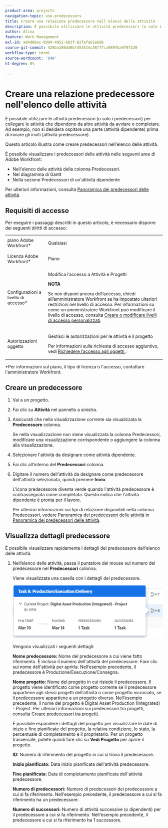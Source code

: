 ```yaml
---
product-area: projects
navigation-topic: use-predecessors
title: Creare una relazione predecessore nell'elenco delle attività
description: È possibile utilizzare le attività predecessori (o solo i predecessori) per collegare le attività che dipendono da altre attività da avviare o completare. Ad esempio, non si desidera ospitare una parte (attività dipendente) prima di inviare gli inviti (attività predecessore).
author: Alina
feature: Work Management
exl-id: a84d88ac-8dd4-4952-b83f-02fafa61e68b
source-git-commit: 420ba180dd0bfd53514c58f77ca9897ba9797320
workflow-type: tm+mt
source-wordcount: '640'
ht-degree: 0%

---
```


# Creare una relazione predecessore nell&#39;elenco delle attività

È possibile utilizzare le attività predecessori (o solo i predecessori) per collegare le attività che dipendono da altre attività da avviare o completare. Ad esempio, non si desidera ospitare una parte (attività dipendente) prima di inviare gli inviti (attività predecessore).

Questo articolo illustra come creare predecessori nell&#39;elenco delle attività.

È possibile visualizzare i predecessori delle attività nelle seguenti aree di Adobe Workfront:

* Nell&#39;elenco delle attività della colonna Predecessori.
* Nel diagramma di Gantt
* Nella sezione Predecessori di un&#39;attività dipendente

Per ulteriori informazioni, consulta [Panoramica dei predecessori delle attività](../../../manage-work/tasks/use-prdcssrs/predecessors-overview.md).

## Requisiti di accesso

Per eseguire i passaggi descritti in questo articolo, è necessario disporre dei seguenti diritti di accesso:

<table style="table-layout:auto"> 
 <col> 
 <col> 
 <tbody> 
  <tr> 
   <td role="rowheader">piano Adobe Workfront*</td> 
   <td> <p>Qualsiasi</p> </td> 
  </tr> 
  <tr> 
   <td role="rowheader">Licenza Adobe Workfront*</td> 
   <td> <p>Piano </p> </td> 
  </tr> 
  <tr> 
   <td role="rowheader">Configurazioni a livello di accesso*</td> 
   <td> <p>Modifica l’accesso a Attività e Progetti</p> <p><b>NOTA</b>

Se non disponi ancora dell’accesso, chiedi all’amministratore Workfront se ha impostato ulteriori restrizioni nel livello di accesso. Per informazioni su come un amministratore Workfront può modificare il livello di accesso, consulta <a href="../../../administration-and-setup/add-users/configure-and-grant-access/create-modify-access-levels.md" class="MCXref xref">Creare o modificare livelli di accesso personalizzati</a>.</p> </td>
</tr> 
  <tr> 
   <td role="rowheader">Autorizzazioni oggetto</td> 
   <td> <p>Gestisci le autorizzazioni per le attività e il progetto</p> <p>Per informazioni sulla richiesta di accesso aggiuntivo, vedi <a href="../../../workfront-basics/grant-and-request-access-to-objects/request-access.md" class="MCXref xref">Richiedere l’accesso agli oggetti </a>.</p> </td> 
  </tr> 
 </tbody> 
</table>

&#42;Per informazioni sul piano, il tipo di licenza o l&#39;accesso, contattare l&#39;amministratore Workfront.

## Creare un predecessore

1. Vai a un progetto.
1. Fai clic su **Attività** nel pannello a sinistra.
1. Assicurati che nella visualizzazione corrente sia visualizzata la **Predecessore** colonna.

   Se nella visualizzazione non viene visualizzata la colonna Predecessori, modificare una visualizzazione corrispondente o aggiungere la colonna alla visualizzazione.

1. Selezionare l&#39;attività da designare come attività dipendente.
1. Fai clic all’interno del **Predecessori** colonna.
1. Digitare il numero dell&#39;attività da designare come predecessore dell&#39;attività selezionata, quindi premere **Invio**.

   L&#39;icona predecessore diventa verde quando l&#39;attività predecessore è contrassegnata come completata. Questo indica che l&#39;attività dipendente è pronta per il lavoro.

   Per ulteriori informazioni sui tipi di relazione disponibili nella colonna Predecessori, vedere [Panoramica dei predecessori delle attività](../../../manage-work/tasks/use-prdcssrs/predecessors-overview.md) in [Panoramica dei predecessori delle attività](../../../manage-work/tasks/use-prdcssrs/predecessors-overview.md).

## Visualizza dettagli predecessore

È possibile visualizzare rapidamente i dettagli del predecessore dall&#39;elenco delle attività.

1. Nell’elenco delle attività, passa il puntatore del mouse sul numero del predecessore nel **Predecessori** colonna.

   Viene visualizzata una casella con i dettagli del predecessore.

   ![Dettagli predecessore](assets/predecessor-details-in-task-list.png)

   Vengono visualizzati i seguenti dettagli:

   **Nome predecessore:** Nome del predecessore a cui viene fatto riferimento. È incluso il numero dell&#39;attività del predecessore. Fare clic sul nome dell&#39;attività per aprirla. Nell’esempio precedente, il predecessore è Produzione/Esecuzione/Consegna.

   **Nome progetto:** Nome del progetto in cui risiede il predecessore. Il progetto viene identificato come progetto corrente se il predecessore appartiene agli stessi progetti dell’attività o come progetto incrociato, se il predecessore appartiene a un progetto diverso. Nell’esempio precedente, il nome del progetto è Digital Asset Production (Integrated) - Project. Per ulteriori informazioni sui predecessori tra progetti, consulta [Creare predecessori tra progetti](../../tasks/use-prdcssrs/cross-project-predecessors.md).

   È possibile espandere i dettagli del progetto per visualizzare le date di inizio e fine pianificate del progetto, la relativa condizione, lo stato, la percentuale di completamento e il proprietario. Per un progetto trasversale, potete quindi fare clic su **Vedi Progetto** per aprire il progetto.

   **ID:** Numero di riferimento del progetto in cui si trova il predecessore.

   **Inizio pianificato:** Data inizio pianificata dell&#39;attività predecessore.

   **Fine pianificata:** Data di completamento pianificata dell&#39;attività predecessore.

   **Numero di predecessori:** Numero di predecessori del predecessore a cui si fa riferimento. Nell&#39;esempio precedente, il predecessore a cui si fa riferimento ha un predecessore.

   **Numero di successori:** Numero di attività successive (o dipendenti) per il predecessore a cui si fa riferimento. Nell&#39;esempio precedente, il predecessore a cui si fa riferimento ha 1 successore.

